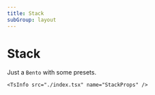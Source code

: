 ```yaml
---
title: Stack
subGroup: layout
---
```


# Stack

Just a `Bento` with some presets.

<Demo src="./demos/demo1.tsx" />

```
<TsInfo src="./index.tsx" name="StackProps" />
```

<TsInfo src="./index.tsx" name="StackProps" />
